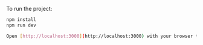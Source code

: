 To run the project:

```bash
npm install
npm run dev

Open [http://localhost:3000](http://localhost:3000) with your browser to see the result.
```
